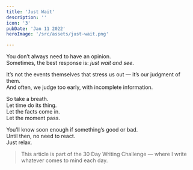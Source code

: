 ```yaml
---
title: 'Just Wait'
description: ''
icon: '3'
pubDate: 'Jan 11 2022'
heroImage: '/src/assets/just-wait.png'

---
```


You don’t always need to have an opinion.  
Sometimes, the best response is: *just wait and see*.

It’s not the events themselves that stress us out — it’s our judgment of them.  
And often, we judge too early, with incomplete information.

So take a breath.  
Let time do its thing.  
Let the facts come in.  
Let the moment pass.

You’ll know soon enough if something’s good or bad.  
Until then, no need to react.  
Just relax.

> This article is part of the 30 Day Writing Challenge — where I write whatever comes to mind each day.
